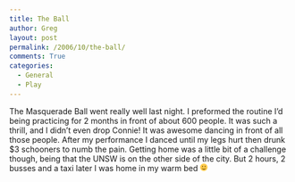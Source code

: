 ```yaml
---
title: The Ball
author: Greg
layout: post
permalink: /2006/10/the-ball/
comments: True
categories:
  - General
  - Play
---
```

The Masquerade Ball went really well last night. I preformed the routine I’d being practicing for 2 months in front of about 600 people. It was such a thrill, and I didn’t even drop Connie! It was awesome dancing in front of all those people. After my performance I danced until my legs hurt then drunk $3 schooners to numb the pain. Getting home was a little bit of a challenge though, being that the UNSW is on the other side of the city. But 2 hours, 2 busses and a taxi later I was home in my warm bed <img src="/wp-content/smilies/simple-smile.png" alt=":)" class="wp-smiley" style="height: 1em; max-height: 1em;" />